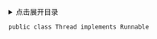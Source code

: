 <details>
<summary>点击展开目录</summary>

- [xxx](#xxx)

</details>



`public class Thread implements Runnable`

